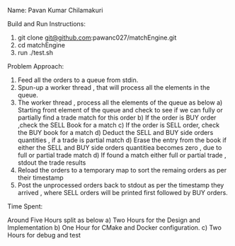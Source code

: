 Name: Pavan Kumar Chilamakuri

Build and Run Instructions:

   1) git clone git@github.com:pawanc027/matchEngine.git
   2) cd matchEngine
   3) run ./test.sh

Problem Approach:

 1) Feed all the orders to a queue from stdin.
 2) Spun-up a worker thread , that will process all the elements in the queue.
 3) The worker thread , process all the elements of the queue as below
     a) Starting front element of the queue and check to see if we can fully or partially find a trade match for this order
     b) If the order is BUY order ,check the SELL Book for a match
     c) If the order is SELL order, check the BUY book for a match 
     d) Deduct the SELL and BUY side orders quantities , if a trade is partial match
     d) Erase the entry from the book if either the SELL and BUY side orders quantitiea becomes zero , due to full or partial trade match
     d) If found a match either full or partial trade , stdout the trade results
 4) Reload the orders to a temporary map to sort the remaing orders as per their timestamp
 5) Post the unprocessed orders back to stdout as per the timestamp they arrived , where SELL orders will be printed first followed by BUY orders. 

Time Spent: 
  
  Around Five Hours split as below
  a) Two Hours for the Design and Implementation 
  b) One Hour for CMake and Docker configuration.
  c) Two Hours for debug and test 
